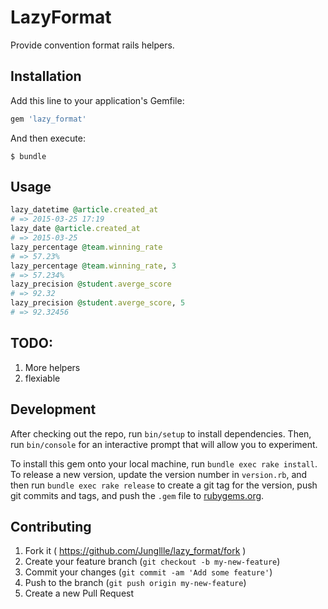 # LazyFormat

Provide convention format rails helpers.

## Installation

Add this line to your application's Gemfile:

```ruby
gem 'lazy_format'
```

And then execute:

    $ bundle

## Usage

```ruby
lazy_datetime @article.created_at
# => 2015-03-25 17:19
lazy_date @article.created_at
# => 2015-03-25
lazy_percentage @team.winning_rate
# => 57.23%
lazy_percentage @team.winning_rate, 3
# => 57.234%
lazy_precision @student.averge_score
# => 92.32
lazy_precision @student.averge_score, 5
# => 92.32456
```

## TODO:

1. More helpers
2. flexiable

## Development

After checking out the repo, run `bin/setup` to install dependencies. Then, run `bin/console` for an interactive prompt that will allow you to experiment.

To install this gem onto your local machine, run `bundle exec rake install`. To release a new version, update the version number in `version.rb`, and then run `bundle exec rake release` to create a git tag for the version, push git commits and tags, and push the `.gem` file to [rubygems.org](https://rubygems.org).

## Contributing

1. Fork it ( https://github.com/Jungllle/lazy_format/fork )
2. Create your feature branch (`git checkout -b my-new-feature`)
3. Commit your changes (`git commit -am 'Add some feature'`)
4. Push to the branch (`git push origin my-new-feature`)
5. Create a new Pull Request
